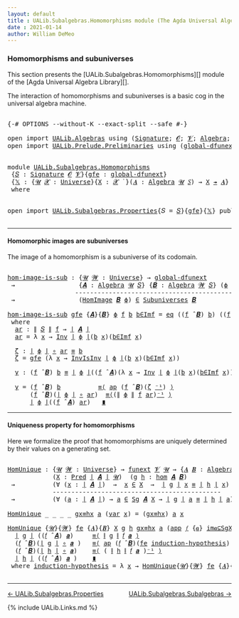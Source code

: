 ```yaml
---
layout: default
title : UALib.Subalgebras.Homomorphisms module (The Agda Universal Algebra Library)
date : 2021-01-14
author: William DeMeo
---
```


### <a id="homomorphisms-and-subuniverses">Homomorphisms and subuniverses</a>

This section presents the [UALib.Subalgebras.Homomorphisms][]  module of the [Agda Universal Algebra Library][].

The interaction of homomorphisms and subuniverses is a basic cog in the universal algebra machine.

<pre class="Agda">

<a id="457" class="Symbol">{-#</a> <a id="461" class="Keyword">OPTIONS</a> <a id="469" class="Pragma">--without-K</a> <a id="481" class="Pragma">--exact-split</a> <a id="495" class="Pragma">--safe</a> <a id="502" class="Symbol">#-}</a>

<a id="507" class="Keyword">open</a> <a id="512" class="Keyword">import</a> <a id="519" href="UALib.Algebras.html" class="Module">UALib.Algebras</a> <a id="534" class="Keyword">using</a> <a id="540" class="Symbol">(</a><a id="541" href="UALib.Algebras.Signatures.html#1452" class="Function">Signature</a><a id="550" class="Symbol">;</a> <a id="552" href="universes.html#613" class="Generalizable">𝓞</a><a id="553" class="Symbol">;</a> <a id="555" href="universes.html#617" class="Generalizable">𝓥</a><a id="556" class="Symbol">;</a> <a id="558" href="UALib.Algebras.Algebras.html#811" class="Function">Algebra</a><a id="565" class="Symbol">;</a> <a id="567" href="UALib.Algebras.Algebras.html#3925" class="Function Operator">_↠_</a><a id="570" class="Symbol">)</a>
<a id="572" class="Keyword">open</a> <a id="577" class="Keyword">import</a> <a id="584" href="UALib.Prelude.Preliminaries.html" class="Module">UALib.Prelude.Preliminaries</a> <a id="612" class="Keyword">using</a> <a id="618" class="Symbol">(</a><a id="619" href="MGS-Subsingleton-Theorems.html#3468" class="Function">global-dfunext</a><a id="633" class="Symbol">;</a> <a id="635" href="universes.html#551" class="Postulate">Universe</a><a id="643" class="Symbol">;</a> <a id="645" href="universes.html#758" class="Function Operator">_̇</a><a id="647" class="Symbol">)</a>


<a id="651" class="Keyword">module</a> <a id="658" href="UALib.Subalgebras.Homomorphisms.html" class="Module">UALib.Subalgebras.Homomorphisms</a>
 <a id="691" class="Symbol">{</a><a id="692" href="UALib.Subalgebras.Homomorphisms.html#692" class="Bound">𝑆</a> <a id="694" class="Symbol">:</a> <a id="696" href="UALib.Algebras.Signatures.html#1452" class="Function">Signature</a> <a id="706" href="universes.html#613" class="Generalizable">𝓞</a> <a id="708" href="universes.html#617" class="Generalizable">𝓥</a><a id="709" class="Symbol">}{</a><a id="711" href="UALib.Subalgebras.Homomorphisms.html#711" class="Bound">gfe</a> <a id="715" class="Symbol">:</a> <a id="717" href="MGS-Subsingleton-Theorems.html#3468" class="Function">global-dfunext</a><a id="731" class="Symbol">}</a>
 <a id="734" class="Symbol">{</a><a id="735" href="UALib.Subalgebras.Homomorphisms.html#735" class="Bound">𝕏</a> <a id="737" class="Symbol">:</a> <a id="739" class="Symbol">{</a><a id="740" href="UALib.Subalgebras.Homomorphisms.html#740" class="Bound">𝓤</a> <a id="742" href="UALib.Subalgebras.Homomorphisms.html#742" class="Bound">𝓧</a> <a id="744" class="Symbol">:</a> <a id="746" href="universes.html#551" class="Postulate">Universe</a><a id="754" class="Symbol">}{</a><a id="756" href="UALib.Subalgebras.Homomorphisms.html#756" class="Bound">X</a> <a id="758" class="Symbol">:</a> <a id="760" href="UALib.Subalgebras.Homomorphisms.html#742" class="Bound">𝓧</a> <a id="762" href="universes.html#758" class="Function Operator">̇</a> <a id="764" class="Symbol">}(</a><a id="766" href="UALib.Subalgebras.Homomorphisms.html#766" class="Bound">𝑨</a> <a id="768" class="Symbol">:</a> <a id="770" href="UALib.Algebras.Algebras.html#811" class="Function">Algebra</a> <a id="778" href="UALib.Subalgebras.Homomorphisms.html#740" class="Bound">𝓤</a> <a id="780" href="UALib.Subalgebras.Homomorphisms.html#692" class="Bound">𝑆</a><a id="781" class="Symbol">)</a> <a id="783" class="Symbol">→</a> <a id="785" href="UALib.Subalgebras.Homomorphisms.html#756" class="Bound">X</a> <a id="787" href="UALib.Algebras.Algebras.html#3925" class="Function Operator">↠</a> <a id="789" href="UALib.Subalgebras.Homomorphisms.html#766" class="Bound">𝑨</a><a id="790" class="Symbol">}</a>
 <a id="793" class="Keyword">where</a>


<a id="801" class="Keyword">open</a> <a id="806" class="Keyword">import</a> <a id="813" href="UALib.Subalgebras.Properties.html" class="Module">UALib.Subalgebras.Properties</a><a id="841" class="Symbol">{</a><a id="842" class="Argument">𝑆</a> <a id="844" class="Symbol">=</a> <a id="846" href="UALib.Subalgebras.Homomorphisms.html#692" class="Bound">𝑆</a><a id="847" class="Symbol">}{</a><a id="849" href="UALib.Subalgebras.Homomorphisms.html#711" class="Bound">gfe</a><a id="852" class="Symbol">}{</a><a id="854" href="UALib.Subalgebras.Homomorphisms.html#735" class="Bound">𝕏</a><a id="855" class="Symbol">}</a> <a id="857" class="Keyword">public</a>

</pre>

-----------------------------------

#### <a id="homomorphic-images-are-subuniverses">Homomorphic images are subuniverses</a>

The image of a homomorphism is a subuniverse of its codomain.

<pre class="Agda">

<a id="hom-image-is-sub"></a><a id="1081" href="UALib.Subalgebras.Homomorphisms.html#1081" class="Function">hom-image-is-sub</a> <a id="1098" class="Symbol">:</a> <a id="1100" class="Symbol">{</a><a id="1101" href="UALib.Subalgebras.Homomorphisms.html#1101" class="Bound">𝓤</a> <a id="1103" href="UALib.Subalgebras.Homomorphisms.html#1103" class="Bound">𝓦</a> <a id="1105" class="Symbol">:</a> <a id="1107" href="universes.html#551" class="Postulate">Universe</a><a id="1115" class="Symbol">}</a> <a id="1117" class="Symbol">→</a> <a id="1119" href="MGS-Subsingleton-Theorems.html#3468" class="Function">global-dfunext</a>
 <a id="1135" class="Symbol">→</a>                 <a id="1153" class="Symbol">{</a><a id="1154" href="UALib.Subalgebras.Homomorphisms.html#1154" class="Bound">𝑨</a> <a id="1156" class="Symbol">:</a> <a id="1158" href="UALib.Algebras.Algebras.html#811" class="Function">Algebra</a> <a id="1166" href="UALib.Subalgebras.Homomorphisms.html#1101" class="Bound">𝓤</a> <a id="1168" href="UALib.Subalgebras.Homomorphisms.html#692" class="Bound">𝑆</a><a id="1169" class="Symbol">}</a> <a id="1171" class="Symbol">{</a><a id="1172" href="UALib.Subalgebras.Homomorphisms.html#1172" class="Bound">𝑩</a> <a id="1174" class="Symbol">:</a> <a id="1176" href="UALib.Algebras.Algebras.html#811" class="Function">Algebra</a> <a id="1184" href="UALib.Subalgebras.Homomorphisms.html#1103" class="Bound">𝓦</a> <a id="1186" href="UALib.Subalgebras.Homomorphisms.html#692" class="Bound">𝑆</a><a id="1187" class="Symbol">}</a> <a id="1189" class="Symbol">(</a><a id="1190" href="UALib.Subalgebras.Homomorphisms.html#1190" class="Bound">ϕ</a> <a id="1192" class="Symbol">:</a> <a id="1194" href="UALib.Homomorphisms.Basic.html#2265" class="Function">hom</a> <a id="1198" href="UALib.Subalgebras.Homomorphisms.html#1154" class="Bound">𝑨</a> <a id="1200" href="UALib.Subalgebras.Homomorphisms.html#1172" class="Bound">𝑩</a><a id="1201" class="Symbol">)</a>
                  <a id="1221" class="Comment">-------------------------------------------------</a>
 <a id="1272" class="Symbol">→</a>                 <a id="1290" class="Symbol">(</a><a id="1291" href="UALib.Homomorphisms.HomomorphicImages.html#922" class="Function">HomImage</a> <a id="1300" href="UALib.Subalgebras.Homomorphisms.html#1172" class="Bound">𝑩</a> <a id="1302" href="UALib.Subalgebras.Homomorphisms.html#1190" class="Bound">ϕ</a><a id="1303" class="Symbol">)</a> <a id="1305" href="UALib.Relations.Unary.html#2667" class="Function Operator">∈</a> <a id="1307" href="UALib.Subalgebras.Subuniverses.html#833" class="Function">Subuniverses</a> <a id="1320" href="UALib.Subalgebras.Homomorphisms.html#1172" class="Bound">𝑩</a>

<a id="1323" href="UALib.Subalgebras.Homomorphisms.html#1081" class="Function">hom-image-is-sub</a> <a id="1340" href="UALib.Subalgebras.Homomorphisms.html#1340" class="Bound">gfe</a> <a id="1344" class="Symbol">{</a><a id="1345" href="UALib.Subalgebras.Homomorphisms.html#1345" class="Bound">𝑨</a><a id="1346" class="Symbol">}{</a><a id="1348" href="UALib.Subalgebras.Homomorphisms.html#1348" class="Bound">𝑩</a><a id="1349" class="Symbol">}</a> <a id="1351" href="UALib.Subalgebras.Homomorphisms.html#1351" class="Bound">ϕ</a> <a id="1353" href="UALib.Subalgebras.Homomorphisms.html#1353" class="Bound">f</a> <a id="1355" href="UALib.Subalgebras.Homomorphisms.html#1355" class="Bound">b</a> <a id="1357" href="UALib.Subalgebras.Homomorphisms.html#1357" class="Bound">b∈Imf</a> <a id="1363" class="Symbol">=</a> <a id="1365" href="UALib.Prelude.Inverses.html#861" class="InductiveConstructor">eq</a> <a id="1368" class="Symbol">((</a><a id="1370" href="UALib.Subalgebras.Homomorphisms.html#1353" class="Bound">f</a> <a id="1372" href="UALib.Algebras.Algebras.html#3426" class="Function Operator">̂</a> <a id="1374" href="UALib.Subalgebras.Homomorphisms.html#1348" class="Bound">𝑩</a><a id="1375" class="Symbol">)</a> <a id="1377" href="UALib.Subalgebras.Homomorphisms.html#1355" class="Bound">b</a><a id="1378" class="Symbol">)</a> <a id="1380" class="Symbol">((</a><a id="1382" href="UALib.Subalgebras.Homomorphisms.html#1353" class="Bound">f</a> <a id="1384" href="UALib.Algebras.Algebras.html#3426" class="Function Operator">̂</a> <a id="1386" href="UALib.Subalgebras.Homomorphisms.html#1345" class="Bound">𝑨</a><a id="1387" class="Symbol">)</a> <a id="1389" href="UALib.Subalgebras.Homomorphisms.html#1404" class="Function">ar</a><a id="1391" class="Symbol">)</a> <a id="1393" href="UALib.Subalgebras.Homomorphisms.html#1534" class="Function">γ</a>
 <a id="1396" class="Keyword">where</a>
  <a id="1404" href="UALib.Subalgebras.Homomorphisms.html#1404" class="Function">ar</a> <a id="1407" class="Symbol">:</a> <a id="1409" href="UALib.Prelude.Preliminaries.html#10452" class="Function Operator">∥</a> <a id="1411" href="UALib.Subalgebras.Homomorphisms.html#692" class="Bound">𝑆</a> <a id="1413" href="UALib.Prelude.Preliminaries.html#10452" class="Function Operator">∥</a> <a id="1415" href="UALib.Subalgebras.Homomorphisms.html#1353" class="Bound">f</a> <a id="1417" class="Symbol">→</a> <a id="1419" href="UALib.Prelude.Preliminaries.html#10371" class="Function Operator">∣</a> <a id="1421" href="UALib.Subalgebras.Homomorphisms.html#1345" class="Bound">𝑨</a> <a id="1423" href="UALib.Prelude.Preliminaries.html#10371" class="Function Operator">∣</a>
  <a id="1427" href="UALib.Subalgebras.Homomorphisms.html#1404" class="Function">ar</a> <a id="1430" class="Symbol">=</a> <a id="1432" class="Symbol">λ</a> <a id="1434" href="UALib.Subalgebras.Homomorphisms.html#1434" class="Bound">x</a> <a id="1436" class="Symbol">→</a> <a id="1438" href="UALib.Prelude.Inverses.html#1644" class="Function">Inv</a> <a id="1442" href="UALib.Prelude.Preliminaries.html#10371" class="Function Operator">∣</a> <a id="1444" href="UALib.Subalgebras.Homomorphisms.html#1351" class="Bound">ϕ</a> <a id="1446" href="UALib.Prelude.Preliminaries.html#10371" class="Function Operator">∣</a><a id="1447" class="Symbol">(</a><a id="1448" href="UALib.Subalgebras.Homomorphisms.html#1355" class="Bound">b</a> <a id="1450" href="UALib.Subalgebras.Homomorphisms.html#1434" class="Bound">x</a><a id="1451" class="Symbol">)(</a><a id="1453" href="UALib.Subalgebras.Homomorphisms.html#1357" class="Bound">b∈Imf</a> <a id="1459" href="UALib.Subalgebras.Homomorphisms.html#1434" class="Bound">x</a><a id="1460" class="Symbol">)</a>

  <a id="1465" href="UALib.Subalgebras.Homomorphisms.html#1465" class="Function">ζ</a> <a id="1467" class="Symbol">:</a> <a id="1469" href="UALib.Prelude.Preliminaries.html#10371" class="Function Operator">∣</a> <a id="1471" href="UALib.Subalgebras.Homomorphisms.html#1351" class="Bound">ϕ</a> <a id="1473" href="UALib.Prelude.Preliminaries.html#10371" class="Function Operator">∣</a> <a id="1475" href="MGS-MLTT.html#3813" class="Function Operator">∘</a> <a id="1477" href="UALib.Subalgebras.Homomorphisms.html#1404" class="Function">ar</a> <a id="1480" href="UALib.Prelude.Preliminaries.html#5654" class="Datatype Operator">≡</a> <a id="1482" href="UALib.Subalgebras.Homomorphisms.html#1355" class="Bound">b</a>
  <a id="1486" href="UALib.Subalgebras.Homomorphisms.html#1465" class="Function">ζ</a> <a id="1488" class="Symbol">=</a> <a id="1490" href="UALib.Subalgebras.Homomorphisms.html#1340" class="Bound">gfe</a> <a id="1494" class="Symbol">(λ</a> <a id="1497" href="UALib.Subalgebras.Homomorphisms.html#1497" class="Bound">x</a> <a id="1499" class="Symbol">→</a> <a id="1501" href="UALib.Prelude.Inverses.html#1863" class="Function">InvIsInv</a> <a id="1510" href="UALib.Prelude.Preliminaries.html#10371" class="Function Operator">∣</a> <a id="1512" href="UALib.Subalgebras.Homomorphisms.html#1351" class="Bound">ϕ</a> <a id="1514" href="UALib.Prelude.Preliminaries.html#10371" class="Function Operator">∣</a><a id="1515" class="Symbol">(</a><a id="1516" href="UALib.Subalgebras.Homomorphisms.html#1355" class="Bound">b</a> <a id="1518" href="UALib.Subalgebras.Homomorphisms.html#1497" class="Bound">x</a><a id="1519" class="Symbol">)(</a><a id="1521" href="UALib.Subalgebras.Homomorphisms.html#1357" class="Bound">b∈Imf</a> <a id="1527" href="UALib.Subalgebras.Homomorphisms.html#1497" class="Bound">x</a><a id="1528" class="Symbol">))</a>

  <a id="1534" href="UALib.Subalgebras.Homomorphisms.html#1534" class="Function">γ</a> <a id="1536" class="Symbol">:</a> <a id="1538" class="Symbol">(</a><a id="1539" href="UALib.Subalgebras.Homomorphisms.html#1353" class="Bound">f</a> <a id="1541" href="UALib.Algebras.Algebras.html#3426" class="Function Operator">̂</a> <a id="1543" href="UALib.Subalgebras.Homomorphisms.html#1348" class="Bound">𝑩</a><a id="1544" class="Symbol">)</a> <a id="1546" href="UALib.Subalgebras.Homomorphisms.html#1355" class="Bound">b</a> <a id="1548" href="UALib.Prelude.Preliminaries.html#5654" class="Datatype Operator">≡</a> <a id="1550" href="UALib.Prelude.Preliminaries.html#10371" class="Function Operator">∣</a> <a id="1552" href="UALib.Subalgebras.Homomorphisms.html#1351" class="Bound">ϕ</a> <a id="1554" href="UALib.Prelude.Preliminaries.html#10371" class="Function Operator">∣</a><a id="1555" class="Symbol">((</a><a id="1557" href="UALib.Subalgebras.Homomorphisms.html#1353" class="Bound">f</a> <a id="1559" href="UALib.Algebras.Algebras.html#3426" class="Function Operator">̂</a> <a id="1561" href="UALib.Subalgebras.Homomorphisms.html#1345" class="Bound">𝑨</a><a id="1562" class="Symbol">)(λ</a> <a id="1566" href="UALib.Subalgebras.Homomorphisms.html#1566" class="Bound">x</a> <a id="1568" class="Symbol">→</a> <a id="1570" href="UALib.Prelude.Inverses.html#1644" class="Function">Inv</a> <a id="1574" href="UALib.Prelude.Preliminaries.html#10371" class="Function Operator">∣</a> <a id="1576" href="UALib.Subalgebras.Homomorphisms.html#1351" class="Bound">ϕ</a> <a id="1578" href="UALib.Prelude.Preliminaries.html#10371" class="Function Operator">∣</a><a id="1579" class="Symbol">(</a><a id="1580" href="UALib.Subalgebras.Homomorphisms.html#1355" class="Bound">b</a> <a id="1582" href="UALib.Subalgebras.Homomorphisms.html#1566" class="Bound">x</a><a id="1583" class="Symbol">)(</a><a id="1585" href="UALib.Subalgebras.Homomorphisms.html#1357" class="Bound">b∈Imf</a> <a id="1591" href="UALib.Subalgebras.Homomorphisms.html#1566" class="Bound">x</a><a id="1592" class="Symbol">)))</a>

  <a id="1599" href="UALib.Subalgebras.Homomorphisms.html#1534" class="Function">γ</a> <a id="1601" class="Symbol">=</a> <a id="1603" class="Symbol">(</a><a id="1604" href="UALib.Subalgebras.Homomorphisms.html#1353" class="Bound">f</a> <a id="1606" href="UALib.Algebras.Algebras.html#3426" class="Function Operator">̂</a> <a id="1608" href="UALib.Subalgebras.Homomorphisms.html#1348" class="Bound">𝑩</a><a id="1609" class="Symbol">)</a> <a id="1611" href="UALib.Subalgebras.Homomorphisms.html#1355" class="Bound">b</a>          <a id="1622" href="MGS-MLTT.html#5997" class="Function Operator">≡⟨</a> <a id="1625" href="MGS-MLTT.html#6613" class="Function">ap</a> <a id="1628" class="Symbol">(</a><a id="1629" href="UALib.Subalgebras.Homomorphisms.html#1353" class="Bound">f</a> <a id="1631" href="UALib.Algebras.Algebras.html#3426" class="Function Operator">̂</a> <a id="1633" href="UALib.Subalgebras.Homomorphisms.html#1348" class="Bound">𝑩</a><a id="1634" class="Symbol">)(</a><a id="1636" href="UALib.Subalgebras.Homomorphisms.html#1465" class="Function">ζ</a> <a id="1638" href="MGS-MLTT.html#6125" class="Function Operator">⁻¹</a><a id="1640" class="Symbol">)</a> <a id="1642" href="MGS-MLTT.html#5997" class="Function Operator">⟩</a>
      <a id="1650" class="Symbol">(</a><a id="1651" href="UALib.Subalgebras.Homomorphisms.html#1353" class="Bound">f</a> <a id="1653" href="UALib.Algebras.Algebras.html#3426" class="Function Operator">̂</a> <a id="1655" href="UALib.Subalgebras.Homomorphisms.html#1348" class="Bound">𝑩</a><a id="1656" class="Symbol">)(</a><a id="1658" href="UALib.Prelude.Preliminaries.html#10371" class="Function Operator">∣</a> <a id="1660" href="UALib.Subalgebras.Homomorphisms.html#1351" class="Bound">ϕ</a> <a id="1662" href="UALib.Prelude.Preliminaries.html#10371" class="Function Operator">∣</a> <a id="1664" href="MGS-MLTT.html#3813" class="Function Operator">∘</a> <a id="1666" href="UALib.Subalgebras.Homomorphisms.html#1404" class="Function">ar</a><a id="1668" class="Symbol">)</a>  <a id="1671" href="MGS-MLTT.html#5997" class="Function Operator">≡⟨</a><a id="1673" class="Symbol">(</a><a id="1674" href="UALib.Prelude.Preliminaries.html#10452" class="Function Operator">∥</a> <a id="1676" href="UALib.Subalgebras.Homomorphisms.html#1351" class="Bound">ϕ</a> <a id="1678" href="UALib.Prelude.Preliminaries.html#10452" class="Function Operator">∥</a> <a id="1680" href="UALib.Subalgebras.Homomorphisms.html#1353" class="Bound">f</a> <a id="1682" href="UALib.Subalgebras.Homomorphisms.html#1404" class="Function">ar</a><a id="1684" class="Symbol">)</a><a id="1685" href="MGS-MLTT.html#6125" class="Function Operator">⁻¹</a> <a id="1688" href="MGS-MLTT.html#5997" class="Function Operator">⟩</a>
      <a id="1696" href="UALib.Prelude.Preliminaries.html#10371" class="Function Operator">∣</a> <a id="1698" href="UALib.Subalgebras.Homomorphisms.html#1351" class="Bound">ϕ</a> <a id="1700" href="UALib.Prelude.Preliminaries.html#10371" class="Function Operator">∣</a><a id="1701" class="Symbol">((</a><a id="1703" href="UALib.Subalgebras.Homomorphisms.html#1353" class="Bound">f</a> <a id="1705" href="UALib.Algebras.Algebras.html#3426" class="Function Operator">̂</a> <a id="1707" href="UALib.Subalgebras.Homomorphisms.html#1345" class="Bound">𝑨</a><a id="1708" class="Symbol">)</a> <a id="1710" href="UALib.Subalgebras.Homomorphisms.html#1404" class="Function">ar</a><a id="1712" class="Symbol">)</a>   <a id="1716" href="MGS-MLTT.html#6079" class="Function Operator">∎</a>
</pre>

-------------------------------------

#### <a id="uniqueness-property-for-homomorphisms">Uniqueness property for homomorphisms</a>

Here we formalize the proof that homomorphisms are uniquely determined by their values on a generating set.

<pre class="Agda">

<a id="HomUnique"></a><a id="1986" href="UALib.Subalgebras.Homomorphisms.html#1986" class="Function">HomUnique</a> <a id="1996" class="Symbol">:</a> <a id="1998" class="Symbol">{</a><a id="1999" href="UALib.Subalgebras.Homomorphisms.html#1999" class="Bound">𝓤</a> <a id="2001" href="UALib.Subalgebras.Homomorphisms.html#2001" class="Bound">𝓦</a> <a id="2003" class="Symbol">:</a> <a id="2005" href="universes.html#551" class="Postulate">Universe</a><a id="2013" class="Symbol">}</a> <a id="2015" class="Symbol">→</a> <a id="2017" href="MGS-FunExt-from-Univalence.html#393" class="Function">funext</a> <a id="2024" href="UALib.Subalgebras.Homomorphisms.html#708" class="Bound">𝓥</a> <a id="2026" href="UALib.Subalgebras.Homomorphisms.html#1999" class="Bound">𝓤</a> <a id="2028" class="Symbol">→</a> <a id="2030" class="Symbol">{</a><a id="2031" href="UALib.Subalgebras.Homomorphisms.html#2031" class="Bound">𝑨</a> <a id="2033" href="UALib.Subalgebras.Homomorphisms.html#2033" class="Bound">𝑩</a> <a id="2035" class="Symbol">:</a> <a id="2037" href="UALib.Algebras.Algebras.html#811" class="Function">Algebra</a> <a id="2045" href="UALib.Subalgebras.Homomorphisms.html#1999" class="Bound">𝓤</a> <a id="2047" href="UALib.Subalgebras.Homomorphisms.html#692" class="Bound">𝑆</a><a id="2048" class="Symbol">}</a>
            <a id="2062" class="Symbol">(</a><a id="2063" href="UALib.Subalgebras.Homomorphisms.html#2063" class="Bound">X</a> <a id="2065" class="Symbol">:</a> <a id="2067" href="UALib.Relations.Unary.html#1066" class="Function">Pred</a> <a id="2072" href="UALib.Prelude.Preliminaries.html#10371" class="Function Operator">∣</a> <a id="2074" href="UALib.Subalgebras.Homomorphisms.html#2031" class="Bound">𝑨</a> <a id="2076" href="UALib.Prelude.Preliminaries.html#10371" class="Function Operator">∣</a> <a id="2078" href="UALib.Subalgebras.Homomorphisms.html#1999" class="Bound">𝓤</a><a id="2079" class="Symbol">)</a>  <a id="2082" class="Symbol">(</a><a id="2083" href="UALib.Subalgebras.Homomorphisms.html#2083" class="Bound">g</a> <a id="2085" href="UALib.Subalgebras.Homomorphisms.html#2085" class="Bound">h</a> <a id="2087" class="Symbol">:</a> <a id="2089" href="UALib.Homomorphisms.Basic.html#2265" class="Function">hom</a> <a id="2093" href="UALib.Subalgebras.Homomorphisms.html#2031" class="Bound">𝑨</a> <a id="2095" href="UALib.Subalgebras.Homomorphisms.html#2033" class="Bound">𝑩</a><a id="2096" class="Symbol">)</a>
 <a id="2099" class="Symbol">→</a>          <a id="2110" class="Symbol">(∀</a> <a id="2113" class="Symbol">(</a><a id="2114" href="UALib.Subalgebras.Homomorphisms.html#2114" class="Bound">x</a> <a id="2116" class="Symbol">:</a> <a id="2118" href="UALib.Prelude.Preliminaries.html#10371" class="Function Operator">∣</a> <a id="2120" href="UALib.Subalgebras.Homomorphisms.html#2031" class="Bound">𝑨</a> <a id="2122" href="UALib.Prelude.Preliminaries.html#10371" class="Function Operator">∣</a><a id="2123" class="Symbol">)</a>  <a id="2126" class="Symbol">→</a>  <a id="2129" href="UALib.Subalgebras.Homomorphisms.html#2114" class="Bound">x</a> <a id="2131" href="UALib.Relations.Unary.html#2667" class="Function Operator">∈</a> <a id="2133" href="UALib.Subalgebras.Homomorphisms.html#2063" class="Bound">X</a>  <a id="2136" class="Symbol">→</a>  <a id="2139" href="UALib.Prelude.Preliminaries.html#10371" class="Function Operator">∣</a> <a id="2141" href="UALib.Subalgebras.Homomorphisms.html#2083" class="Bound">g</a> <a id="2143" href="UALib.Prelude.Preliminaries.html#10371" class="Function Operator">∣</a> <a id="2145" href="UALib.Subalgebras.Homomorphisms.html#2114" class="Bound">x</a> <a id="2147" href="UALib.Prelude.Preliminaries.html#5654" class="Datatype Operator">≡</a> <a id="2149" href="UALib.Prelude.Preliminaries.html#10371" class="Function Operator">∣</a> <a id="2151" href="UALib.Subalgebras.Homomorphisms.html#2085" class="Bound">h</a> <a id="2153" href="UALib.Prelude.Preliminaries.html#10371" class="Function Operator">∣</a> <a id="2155" href="UALib.Subalgebras.Homomorphisms.html#2114" class="Bound">x</a><a id="2156" class="Symbol">)</a>
            <a id="2170" class="Comment">---------------------------------------------</a>
 <a id="2217" class="Symbol">→</a>          <a id="2228" class="Symbol">(∀</a> <a id="2231" class="Symbol">(</a><a id="2232" href="UALib.Subalgebras.Homomorphisms.html#2232" class="Bound">a</a> <a id="2234" class="Symbol">:</a> <a id="2236" href="UALib.Prelude.Preliminaries.html#10371" class="Function Operator">∣</a> <a id="2238" href="UALib.Subalgebras.Homomorphisms.html#2031" class="Bound">𝑨</a> <a id="2240" href="UALib.Prelude.Preliminaries.html#10371" class="Function Operator">∣</a><a id="2241" class="Symbol">)</a> <a id="2243" class="Symbol">→</a> <a id="2245" href="UALib.Subalgebras.Homomorphisms.html#2232" class="Bound">a</a> <a id="2247" href="UALib.Relations.Unary.html#2667" class="Function Operator">∈</a> <a id="2249" href="UALib.Subalgebras.Generation.html#978" class="Datatype">Sg</a> <a id="2252" href="UALib.Subalgebras.Homomorphisms.html#2031" class="Bound">𝑨</a> <a id="2254" href="UALib.Subalgebras.Homomorphisms.html#2063" class="Bound">X</a> <a id="2256" class="Symbol">→</a> <a id="2258" href="UALib.Prelude.Preliminaries.html#10371" class="Function Operator">∣</a> <a id="2260" href="UALib.Subalgebras.Homomorphisms.html#2083" class="Bound">g</a> <a id="2262" href="UALib.Prelude.Preliminaries.html#10371" class="Function Operator">∣</a> <a id="2264" href="UALib.Subalgebras.Homomorphisms.html#2232" class="Bound">a</a> <a id="2266" href="UALib.Prelude.Preliminaries.html#5654" class="Datatype Operator">≡</a> <a id="2268" href="UALib.Prelude.Preliminaries.html#10371" class="Function Operator">∣</a> <a id="2270" href="UALib.Subalgebras.Homomorphisms.html#2085" class="Bound">h</a> <a id="2272" href="UALib.Prelude.Preliminaries.html#10371" class="Function Operator">∣</a> <a id="2274" href="UALib.Subalgebras.Homomorphisms.html#2232" class="Bound">a</a><a id="2275" class="Symbol">)</a>

<a id="2278" href="UALib.Subalgebras.Homomorphisms.html#1986" class="Function">HomUnique</a> <a id="2288" class="Symbol">_</a> <a id="2290" class="Symbol">_</a> <a id="2292" class="Symbol">_</a> <a id="2294" class="Symbol">_</a> <a id="2296" href="UALib.Subalgebras.Homomorphisms.html#2296" class="Bound">gx≡hx</a> <a id="2302" href="UALib.Subalgebras.Homomorphisms.html#2302" class="Bound">a</a> <a id="2304" class="Symbol">(</a><a id="2305" href="UALib.Subalgebras.Generation.html#1070" class="InductiveConstructor">var</a> <a id="2309" href="UALib.Subalgebras.Homomorphisms.html#2309" class="Bound">x</a><a id="2310" class="Symbol">)</a> <a id="2312" class="Symbol">=</a> <a id="2314" class="Symbol">(</a><a id="2315" href="UALib.Subalgebras.Homomorphisms.html#2296" class="Bound">gx≡hx</a><a id="2320" class="Symbol">)</a> <a id="2322" href="UALib.Subalgebras.Homomorphisms.html#2302" class="Bound">a</a> <a id="2324" href="UALib.Subalgebras.Homomorphisms.html#2309" class="Bound">x</a>

<a id="2327" href="UALib.Subalgebras.Homomorphisms.html#1986" class="Function">HomUnique</a> <a id="2337" class="Symbol">{</a><a id="2338" href="UALib.Subalgebras.Homomorphisms.html#2338" class="Bound">𝓤</a><a id="2339" class="Symbol">}{</a><a id="2341" href="UALib.Subalgebras.Homomorphisms.html#2341" class="Bound">𝓦</a><a id="2342" class="Symbol">}</a> <a id="2344" href="UALib.Subalgebras.Homomorphisms.html#2344" class="Bound">fe</a> <a id="2347" class="Symbol">{</a><a id="2348" href="UALib.Subalgebras.Homomorphisms.html#2348" class="Bound">𝑨</a><a id="2349" class="Symbol">}{</a><a id="2351" href="UALib.Subalgebras.Homomorphisms.html#2351" class="Bound">𝑩</a><a id="2352" class="Symbol">}</a> <a id="2354" href="UALib.Subalgebras.Homomorphisms.html#2354" class="Bound">X</a> <a id="2356" href="UALib.Subalgebras.Homomorphisms.html#2356" class="Bound">g</a> <a id="2358" href="UALib.Subalgebras.Homomorphisms.html#2358" class="Bound">h</a> <a id="2360" href="UALib.Subalgebras.Homomorphisms.html#2360" class="Bound">gx≡hx</a> <a id="2366" href="UALib.Subalgebras.Homomorphisms.html#2366" class="Bound">a</a> <a id="2368" class="Symbol">(</a><a id="2369" href="UALib.Subalgebras.Generation.html#1104" class="InductiveConstructor">app</a> <a id="2373" href="UALib.Subalgebras.Homomorphisms.html#2373" class="Bound">𝑓</a> <a id="2375" class="Symbol">{</a><a id="2376" href="UALib.Subalgebras.Homomorphisms.html#2376" class="Bound">𝒂</a><a id="2377" class="Symbol">}</a> <a id="2379" href="UALib.Subalgebras.Homomorphisms.html#2379" class="Bound">im𝒂⊆SgX</a><a id="2386" class="Symbol">)</a> <a id="2388" class="Symbol">=</a>
  <a id="2392" href="UALib.Prelude.Preliminaries.html#10371" class="Function Operator">∣</a> <a id="2394" href="UALib.Subalgebras.Homomorphisms.html#2356" class="Bound">g</a> <a id="2396" href="UALib.Prelude.Preliminaries.html#10371" class="Function Operator">∣</a> <a id="2398" class="Symbol">((</a><a id="2400" href="UALib.Subalgebras.Homomorphisms.html#2373" class="Bound">𝑓</a> <a id="2402" href="UALib.Algebras.Algebras.html#3426" class="Function Operator">̂</a> <a id="2404" href="UALib.Subalgebras.Homomorphisms.html#2348" class="Bound">𝑨</a><a id="2405" class="Symbol">)</a> <a id="2407" href="UALib.Subalgebras.Homomorphisms.html#2376" class="Bound">𝒂</a><a id="2408" class="Symbol">)</a>     <a id="2414" href="MGS-MLTT.html#5997" class="Function Operator">≡⟨</a> <a id="2417" href="UALib.Prelude.Preliminaries.html#10452" class="Function Operator">∥</a> <a id="2419" href="UALib.Subalgebras.Homomorphisms.html#2356" class="Bound">g</a> <a id="2421" href="UALib.Prelude.Preliminaries.html#10452" class="Function Operator">∥</a> <a id="2423" href="UALib.Subalgebras.Homomorphisms.html#2373" class="Bound">𝑓</a> <a id="2425" href="UALib.Subalgebras.Homomorphisms.html#2376" class="Bound">𝒂</a> <a id="2427" href="MGS-MLTT.html#5997" class="Function Operator">⟩</a>
  <a id="2431" class="Symbol">(</a><a id="2432" href="UALib.Subalgebras.Homomorphisms.html#2373" class="Bound">𝑓</a> <a id="2434" href="UALib.Algebras.Algebras.html#3426" class="Function Operator">̂</a> <a id="2436" href="UALib.Subalgebras.Homomorphisms.html#2351" class="Bound">𝑩</a><a id="2437" class="Symbol">)(</a><a id="2439" href="UALib.Prelude.Preliminaries.html#10371" class="Function Operator">∣</a> <a id="2441" href="UALib.Subalgebras.Homomorphisms.html#2356" class="Bound">g</a> <a id="2443" href="UALib.Prelude.Preliminaries.html#10371" class="Function Operator">∣</a> <a id="2445" href="MGS-MLTT.html#3813" class="Function Operator">∘</a> <a id="2447" href="UALib.Subalgebras.Homomorphisms.html#2376" class="Bound">𝒂</a> <a id="2449" class="Symbol">)</a>   <a id="2453" href="MGS-MLTT.html#5997" class="Function Operator">≡⟨</a> <a id="2456" href="MGS-MLTT.html#6613" class="Function">ap</a> <a id="2459" class="Symbol">(</a><a id="2460" href="UALib.Subalgebras.Homomorphisms.html#2373" class="Bound">𝑓</a> <a id="2462" href="UALib.Algebras.Algebras.html#3426" class="Function Operator">̂</a> <a id="2464" href="UALib.Subalgebras.Homomorphisms.html#2351" class="Bound">𝑩</a><a id="2465" class="Symbol">)(</a><a id="2467" href="UALib.Subalgebras.Homomorphisms.html#2344" class="Bound">fe</a> <a id="2470" href="UALib.Subalgebras.Homomorphisms.html#2572" class="Function">induction-hypothesis</a><a id="2490" class="Symbol">)</a> <a id="2492" href="MGS-MLTT.html#5997" class="Function Operator">⟩</a>
  <a id="2496" class="Symbol">(</a><a id="2497" href="UALib.Subalgebras.Homomorphisms.html#2373" class="Bound">𝑓</a> <a id="2499" href="UALib.Algebras.Algebras.html#3426" class="Function Operator">̂</a> <a id="2501" href="UALib.Subalgebras.Homomorphisms.html#2351" class="Bound">𝑩</a><a id="2502" class="Symbol">)(</a><a id="2504" href="UALib.Prelude.Preliminaries.html#10371" class="Function Operator">∣</a> <a id="2506" href="UALib.Subalgebras.Homomorphisms.html#2358" class="Bound">h</a> <a id="2508" href="UALib.Prelude.Preliminaries.html#10371" class="Function Operator">∣</a> <a id="2510" href="MGS-MLTT.html#3813" class="Function Operator">∘</a> <a id="2512" href="UALib.Subalgebras.Homomorphisms.html#2376" class="Bound">𝒂</a><a id="2513" class="Symbol">)</a>    <a id="2518" href="MGS-MLTT.html#5997" class="Function Operator">≡⟨</a> <a id="2521" class="Symbol">(</a> <a id="2523" href="UALib.Prelude.Preliminaries.html#10452" class="Function Operator">∥</a> <a id="2525" href="UALib.Subalgebras.Homomorphisms.html#2358" class="Bound">h</a> <a id="2527" href="UALib.Prelude.Preliminaries.html#10452" class="Function Operator">∥</a> <a id="2529" href="UALib.Subalgebras.Homomorphisms.html#2373" class="Bound">𝑓</a> <a id="2531" href="UALib.Subalgebras.Homomorphisms.html#2376" class="Bound">𝒂</a> <a id="2533" class="Symbol">)</a><a id="2534" href="MGS-MLTT.html#6125" class="Function Operator">⁻¹</a> <a id="2537" href="MGS-MLTT.html#5997" class="Function Operator">⟩</a>
  <a id="2541" href="UALib.Prelude.Preliminaries.html#10371" class="Function Operator">∣</a> <a id="2543" href="UALib.Subalgebras.Homomorphisms.html#2358" class="Bound">h</a> <a id="2545" href="UALib.Prelude.Preliminaries.html#10371" class="Function Operator">∣</a> <a id="2547" class="Symbol">((</a><a id="2549" href="UALib.Subalgebras.Homomorphisms.html#2373" class="Bound">𝑓</a> <a id="2551" href="UALib.Algebras.Algebras.html#3426" class="Function Operator">̂</a> <a id="2553" href="UALib.Subalgebras.Homomorphisms.html#2348" class="Bound">𝑨</a><a id="2554" class="Symbol">)</a> <a id="2556" href="UALib.Subalgebras.Homomorphisms.html#2376" class="Bound">𝒂</a> <a id="2558" class="Symbol">)</a>    <a id="2563" href="MGS-MLTT.html#6079" class="Function Operator">∎</a>
 <a id="2566" class="Keyword">where</a> <a id="2572" href="UALib.Subalgebras.Homomorphisms.html#2572" class="Function">induction-hypothesis</a> <a id="2593" class="Symbol">=</a> <a id="2595" class="Symbol">λ</a> <a id="2597" href="UALib.Subalgebras.Homomorphisms.html#2597" class="Bound">x</a> <a id="2599" class="Symbol">→</a> <a id="2601" href="UALib.Subalgebras.Homomorphisms.html#1986" class="Function">HomUnique</a><a id="2610" class="Symbol">{</a><a id="2611" href="UALib.Subalgebras.Homomorphisms.html#2338" class="Bound">𝓤</a><a id="2612" class="Symbol">}{</a><a id="2614" href="UALib.Subalgebras.Homomorphisms.html#2341" class="Bound">𝓦</a><a id="2615" class="Symbol">}</a> <a id="2617" href="UALib.Subalgebras.Homomorphisms.html#2344" class="Bound">fe</a> <a id="2620" class="Symbol">{</a><a id="2621" href="UALib.Subalgebras.Homomorphisms.html#2348" class="Bound">𝑨</a><a id="2622" class="Symbol">}{</a><a id="2624" href="UALib.Subalgebras.Homomorphisms.html#2351" class="Bound">𝑩</a><a id="2625" class="Symbol">}</a> <a id="2627" href="UALib.Subalgebras.Homomorphisms.html#2354" class="Bound">X</a> <a id="2629" href="UALib.Subalgebras.Homomorphisms.html#2356" class="Bound">g</a> <a id="2631" href="UALib.Subalgebras.Homomorphisms.html#2358" class="Bound">h</a> <a id="2633" href="UALib.Subalgebras.Homomorphisms.html#2360" class="Bound">gx≡hx</a> <a id="2639" class="Symbol">(</a><a id="2640" href="UALib.Subalgebras.Homomorphisms.html#2376" class="Bound">𝒂</a> <a id="2642" href="UALib.Subalgebras.Homomorphisms.html#2597" class="Bound">x</a><a id="2643" class="Symbol">)</a> <a id="2645" class="Symbol">(</a> <a id="2647" href="UALib.Subalgebras.Homomorphisms.html#2379" class="Bound">im𝒂⊆SgX</a> <a id="2655" href="UALib.Subalgebras.Homomorphisms.html#2597" class="Bound">x</a> <a id="2657" class="Symbol">)</a>

</pre>

---------------------------------

[← UALib.Subalgebras.Properties](UALib.Subalgebras.Properties.html)
<span style="float:right;">[UALib.Subalgebras.Subalgebras →](UALib.Subalgebras.Subalgebras.html)</span>

{% include UALib.Links.md %}
